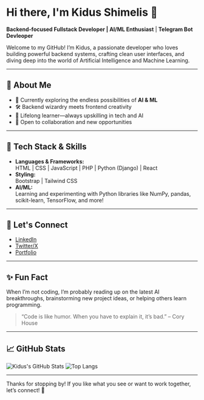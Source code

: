 # Hi there, I'm Kidus Shimelis 👋

**Backend-focused Fullstack Developer | AI/ML Enthusiast** | **Telegram Bot Devleoper**

Welcome to my GitHub! I’m Kidus, a passionate developer who loves building powerful backend systems, crafting clean user interfaces, and diving deep into the world of Artificial Intelligence and Machine Learning.

---

## 🚀 About Me
- 🔭 Currently exploring the endless possibilities of **AI & ML**
- 🛠️ Backend wizardry meets frontend creativity
- 🌱 Lifelong learner—always upskilling in tech and AI
- 🤝 Open to collaboration and new opportunities

---

## 🧰 Tech Stack & Skills
- **Languages & Frameworks:**  
  HTML | CSS | JavaScript | PHP | Python (Django) | React
- **Styling:**  
  Bootstrap | Tailwind CSS
- **AI/ML:**  
  Learning and experimenting with Python libraries like NumPy, pandas, scikit-learn, TensorFlow, and more!

---

## 🌟 Let's Connect
- [LinkedIn](https://www.linkedin.com/in/kidus-shimelis-6bbab0299?utm_source=share&utm_campaign=share_via&utm_content=profile&utm_medium=android_app)
- [Twitter/X](https://x.com/shimelis_kidus?t=AReRL_CXtwYitwOLv2orMw&s=09)
- [Portfolio](https://kidusshimelis.netlify.app/)

---

## ✨ Fun Fact
When I’m not coding, I’m probably reading up on the latest AI breakthroughs, brainstorming new project ideas, or helping others learn programming.  
> “Code is like humor. When you have to explain it, it’s bad.” – Cory House

---

## 📈 GitHub Stats

![Kidus's GitHub Stats](https://github-readme-stats.vercel.app/api?username=kipash-prog&show_icons=true&hide_title=true&theme=radical)
![Top Langs](https://github-readme-stats.vercel.app/api/top-langs/?username=kipash-prog&layout=compact&theme=radical)

---

Thanks for stopping by! If you like what you see or want to work together, let’s connect! 🚀
